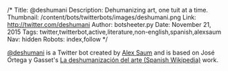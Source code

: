 /*
Title: @deshumani
Description: Dehumanizing art, one tuit at a time.
Thumbnail: /content/bots/twitterbots/images/deshumani.png
Link: http://twitter.com/deshumani
Author: botsheeter.py
Date: November 21, 2015
Tags: twitter,twitterbot,active,literature,non-english,spanish,alexsaum
Nav: hidden
Robots: index,follow
*/

[@deshumani](https://twitter.com/deshumani) is a Twitter bot created by [Alex Saum](https://twitter.com/alexsaum) and is based on José Ortega y Gasset's [La deshumanización del arte (Spanish Wikipedia)](https://es.wikipedia.org/wiki/Deshumanización_del_arte) work.
